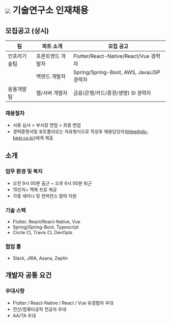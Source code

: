 # <img src="https://user-images.githubusercontent.com/38146144/74117217-49c86b00-4bfa-11ea-8989-d4bfc7d00215.png"></img> 기술연구소 인재채용

## 모집공고 (상시)
<p>

| 팀          | 파트 소개                                  | 모집 공고                                               |
| ----------- | --------------------------------------- | ----------------------------------------------------- |
| 인프라기술팀   | 프론트엔드 개발자                            | Flutter/React-Native/React/Vue 경력자                  |
|             | 백엔드 개발자                               | Spring/Spring-Boot, AWS, Java/JSP 경력자              |
| 응용개발팀    | 웹/서버 개발자                              | 금융(은행/카드/증권/생명) SI 경력자                       |
</p> 

### 채용절차
- 서류 심사 > 부서장 면접 > 최종 면접
- 경력증명서및 포트폴리오는 자유형식으로 작성후 채용담당자(thlee@do-best.co.kr)에게 제출

## 소개


### 업무 환경 및 복지
* 오전 9시 00분 출근 ~ 오후 6시 00분 퇴근
* 15인치+ 맥북 프로 제공
* 각종 세미나 및 컨퍼런스 참여 지원

### 기술 스택
* Flutter, React/React-Native, Vue
* Spring/Spring-Boot, Typescript
* Circle CI, Travis CI, DevOpts

### 협업 툴
* Slack, JIRA, Asana, Zeplin

## 개발자 공통 요건

### 우대사항
* Flutter / React-Native / React / Vue 유경험자 우대 
* 전산/컴퓨터공학 전공자 우대
* AA/TA 우대
